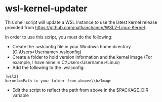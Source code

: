 # wsl-kernel-updater
This shell script will update a WSL Instance to use the latest kernel release provided from https://github.com/nathanchance/WSL2-Linux-Kernel.

In order to use this script, you must do the following:
- Create the .wslconfig file in your Windows home directory (C:\Users\<Username>\.wslconfig)
- Create a folder to hold version information and the kernel image (For example, I have mine in C:\Users\<Username>\Linux)
- Add the following to the .wslconfig:
```
[wsl2]
kernel=<Path to your folder from above>\\bzImage
```
- Edit the script to reflect the path from above in the $PACKAGE_DIR variable
